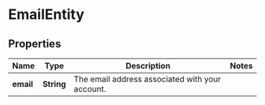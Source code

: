 
# EmailEntity

## Properties
Name | Type | Description | Notes
------------ | ------------- | ------------- | -------------
**email** | **String** | The email address associated with your account. | 



